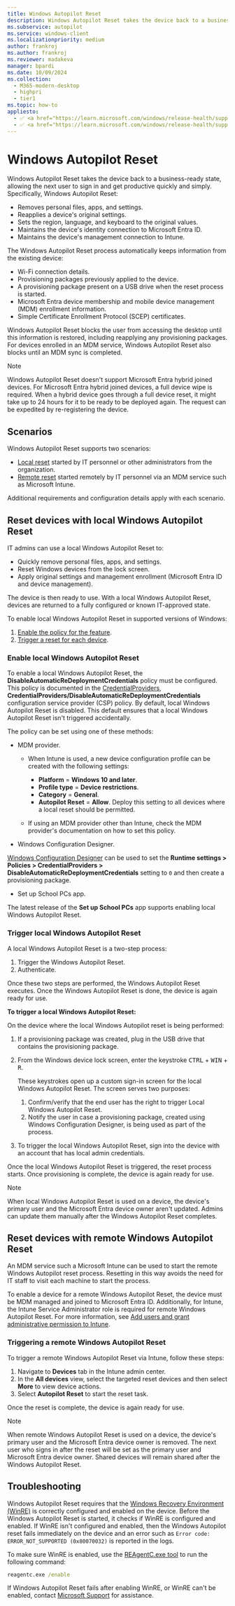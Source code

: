 ```yaml
---
title: Windows Autopilot Reset
description: Windows Autopilot Reset takes the device back to a business-ready state, allowing the next user to sign in and get productive quickly and easily.
ms.subservice: autopilot
ms.service: windows-client
ms.localizationpriority: medium
author: frankroj
ms.author: frankroj
ms.reviewer: madakeva
manager: bpardi
ms.date: 10/09/2024
ms.collection:
  - M365-modern-desktop
  - highpri
  - tier1
ms.topic: how-to
appliesto:
  - ✅ <a href="https://learn.microsoft.com/windows/release-health/supported-versions-windows-client" target="_blank">Windows 11</a>
  - ✅ <a href="https://learn.microsoft.com/windows/release-health/supported-versions-windows-client" target="_blank">Windows 10</a>
---
```



# Windows Autopilot Reset

Windows Autopilot Reset takes the device back to a business-ready state, allowing the next user to sign in and get productive quickly and simply. Specifically, Windows Autopilot Reset:

- Removes personal files, apps, and settings.
- Reapplies a device's original settings.
- Sets the region, language, and keyboard to the original values.
- Maintains the device's identity connection to Microsoft Entra ID.
- Maintains the device's management connection to Intune.

The Windows Autopilot Reset process automatically keeps information from the existing device:

- Wi-Fi connection details.
- Provisioning packages previously applied to the device.
- A provisioning package present on a USB drive when the reset process is started.
- Microsoft Entra device membership and mobile device management (MDM) enrollment information.
- Simple Certificate Enrollment Protocol (SCEP) certificates.

Windows Autopilot Reset blocks the user from accessing the desktop until this information is restored, including reapplying any provisioning packages. For devices enrolled in an MDM service, Windows Autopilot Reset also blocks until an MDM sync is completed.

> [!NOTE]
>
> Windows Autopilot Reset doesn't support Microsoft Entra hybrid joined devices. For Microsoft Entra hybrid joined devices, a full device wipe is required. When a hybrid device goes through a full device reset, it might take up to 24 hours for it to be ready to be deployed again. The request can be expedited by re-registering the device.

## Scenarios

Windows Autopilot Reset supports two scenarios:

- [Local reset](#reset-devices-with-local-windows-autopilot-reset) started by IT personnel or other administrators from the organization.
- [Remote reset](#reset-devices-with-remote-windows-autopilot-reset) started remotely by IT personnel via an MDM service such as Microsoft Intune.

Additional requirements and configuration details apply with each scenario.

## Reset devices with local Windows Autopilot Reset

IT admins can use a local Windows Autopilot Reset to:

- Quickly remove personal files, apps, and settings.
- Reset Windows devices from the lock screen.
- Apply original settings and management enrollment (Microsoft Entra ID and device management).

The device is then ready to use. With a local Windows Autopilot Reset, devices are returned to a fully configured or known IT-approved state.

To enable local Windows Autopilot Reset in supported versions of Windows:

1. [Enable the policy for the feature](#enable-local-windows-autopilot-reset).
1. [Trigger a reset for each device](#trigger-local-windows-autopilot-reset).

### Enable local Windows Autopilot Reset

To enable a local Windows Autopilot Reset, the **DisableAutomaticReDeploymentCredentials** policy must be configured. This policy is documented in the [CredentialProviders](/windows/client-management/mdm/policy-csp-credentialproviders), **CredentialProviders/DisableAutomaticReDeploymentCredentials** configuration service provider (CSP) policy. By default, local Windows Autopilot Reset is disabled. This default ensures that a local Windows Autopilot Reset isn't triggered accidentally.

The policy can be set using one of these methods:

- MDM provider.

  - When Intune is used, a new device configuration profile can be created with the following settings:

    - **Platform** = **Windows 10 and later**.
    - **Profile type** = **Device restrictions**.
    - **Category** = **General**.
    - **Autopilot Reset** = **Allow**. Deploy this setting to all devices where a local reset should be permitted.

  - If using an MDM provider other than Intune, check the MDM provider's documentation on how to set this policy.

- Windows Configuration Designer.

[Windows Configuration Designer](/windows/configuration/provisioning-packages/provisioning-create-package) can be used to set the **Runtime settings > Policies > CredentialProviders > DisableAutomaticReDeploymentCredentials** setting to `0` and then create a provisioning package.

- Set up School PCs app.

 The latest release of the **Set up School PCs** app supports enabling local Windows Autopilot Reset.

### Trigger local Windows Autopilot Reset

A local Windows Autopilot Reset is a two-step process:

1. Trigger the Windows Autopilot Reset.
1. Authenticate.

Once these two steps are performed, the Windows Autopilot Reset executes. Once the Windows Autopilot Reset is done, the device is again ready for use.

**To trigger a local Windows Autopilot Reset:**

On the device where the local Windows Autopilot reset is being performed:

1. If a provisioning package was created, plug in the USB drive that contains the provisioning package.

1. From the Windows device lock screen, enter the keystroke <kbd>CTRL</kbd> + <kbd>WIN</kbd> + <kbd>R</kbd>.

    These keystrokes open up a custom sign-in screen for the local Windows Autopilot Reset. The screen serves two purposes:

    1. Confirm/verify that the end user has the right to trigger Local Windows Autopilot Reset.
    1. Notify the user in case a provisioning package, created using Windows Configuration Designer, is being used as part of the process.

1. To trigger the local Windows Autopilot Reset, sign into the device with an account that has local admin credentials.

 Once the local Windows Autopilot Reset is triggered, the reset process starts. Once provisioning is complete, the device is again ready for use.

> [!NOTE]
>
> When local Windows Autopilot Reset is used on a device, the device's primary user and the Microsoft Entra device owner aren't updated. Admins can update them manually after the Windows Autopilot Reset completes.

## Reset devices with remote Windows Autopilot Reset

An MDM service such a Microsoft Intune can be used to start the remote Windows Autopilot reset process. Resetting in this way avoids the need for IT staff to visit each machine to start the process.

To enable a device for a remote Windows Autopilot Reset, the device must be MDM managed and joined to Microsoft Entra ID. Additionally, for Intune, the Intune Service Administrator role is required for remote Windows Autopilot Reset. For more information, see [Add users and grant administrative permission to Intune](/mem/intune-service/fundamentals/users-add).

### Triggering a remote Windows Autopilot Reset

To trigger a remote Windows Autopilot Reset via Intune, follow these steps:

1. Navigate to **Devices** tab in the Intune admin center.
1. In the **All devices** view, select the targeted reset devices and then select **More** to view device actions.
1. Select **Autopilot Reset** to start the reset task.

Once the reset is complete, the device is again ready for use.

> [!NOTE]
>
> When remote Windows Autopilot Reset is used on a device, the device's primary user and the Microsoft Entra device owner is removed. The next user who signs in after the reset will be set as the primary user and Microsoft Entra device owner. Shared devices will remain shared after the Windows Autopilot Reset.

## Troubleshooting

Windows Autopilot Reset requires that the [Windows Recovery Environment (WinRE)](/windows-hardware/manufacture/desktop/windows-recovery-environment--windows-re--technical-reference) is correctly configured and enabled on the device. Before the Windows Autopilot Reset is started, it checks if WinRE is configured and enabled. If WinRE isn't configured and enabled, then the Windows Autopilot reset fails immediately on the device and an error such as `Error code: ERROR_NOT_SUPPORTED (0x80070032)` is reported in the logs.

To make sure WinRE is enabled, use the [REAgentC.exe tool](/windows-hardware/manufacture/desktop/reagentc-command-line-options) to run the following command:

```cmd
reagentc.exe /enable
```

If Windows Autopilot Reset fails after enabling WinRE, or WinRE can't be enabled, contact [Microsoft Support](https://support.microsoft.com) for assistance.
